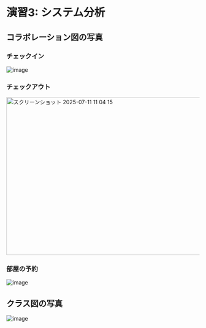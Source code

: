 
# 演習3: システム分析
## コラボレーション図の写真
### チェックイン
![image](https://github.com/user-attachments/assets/db2e0cfe-4d44-47a9-bbe0-e5e74d01b3e4)

### チェックアウト
<img width="768" height="412" alt="スクリーンショット 2025-07-11 11 04 15" src="https://github.com/user-attachments/assets/0382966e-1616-441c-a72d-c6af0d9e0ba6" />


### 部屋の予約
![image](https://github.com/user-attachments/assets/d41f21b2-5ca0-4dce-a5aa-aadc9e17a6fc)

## クラス図の写真
![image](https://github.com/user-attachments/assets/12ef1a28-f369-492c-a69b-13b17e424b13)
